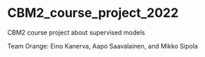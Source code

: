 # CBM2_course_project_2022
CBM2 course project about supervised models

Team Orange: Eino Kanerva, Aapo Saavalainen, and Mikko Sipola
